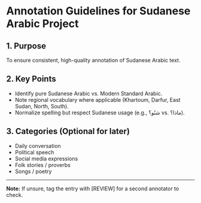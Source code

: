 # Annotation Guidelines for Sudanese Arabic Project

## 1. Purpose
To ensure consistent, high-quality annotation of Sudanese Arabic text.

## 2. Key Points
- Identify pure Sudanese Arabic vs. Modern Standard Arabic.
- Note regional vocabulary where applicable (Khartoum, Darfur, East Sudan, North, South).
- Normalize spelling but respect Sudanese usage (e.g., شنُو؟ vs. ماذا؟).

## 3. Categories (Optional for later)
- Daily conversation
- Political speech
- Social media expressions
- Folk stories / proverbs
- Songs / poetry

---

**Note:** If unsure, tag the entry with [REVIEW] for a second annotator to check.
